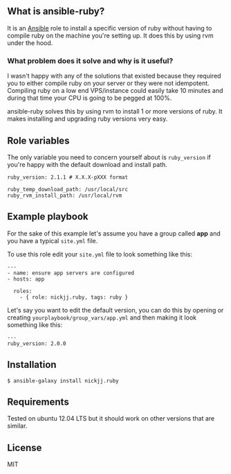 ## What is ansible-ruby?

It is an [Ansible](http://www.ansible.com/home) role to install a specific version of ruby without having to compile ruby on the machine you're setting up. It does this by using rvm under the hood.

### What problem does it solve and why is it useful?

I wasn't happy with any of the solutions that existed because they required you to either compile ruby on your server or they were not idempotent. Compiling ruby on a low end VPS/instance could easily take 10 minutes and during that time your CPU is going to be pegged at 100%.

ansible-ruby solves this by using rvm to install 1 or more versions of ruby. It makes installing and upgrading ruby versions very easy.

## Role variables

The only variable you need to concern yourself about is `ruby_version` if you're happy with the default download and install path.

```
ruby_version: 2.1.1 # X.X.X-pXXX format

ruby_temp_download_path: /usr/local/src
ruby_rvm_install_path: /usr/local/rvm
```

## Example playbook

For the sake of this example let's assume you have a group called **app** and you have a typical `site.yml` file.

To use this role edit your `site.yml` file to look something like this:

```
---
- name: ensure app servers are configured
- hosts: app

  roles:
    - { role: nickjj.ruby, tags: ruby }
```

Let's say you want to edit the default version, you can do this by opening or creating `yourplaybook/group_vars/app.yml` and then making it look something like this:

```
---
ruby_version: 2.0.0
```

## Installation

`$ ansible-galaxy install nickjj.ruby`

## Requirements

Tested on ubuntu 12.04 LTS but it should work on other versions that are similar.

## License

MIT